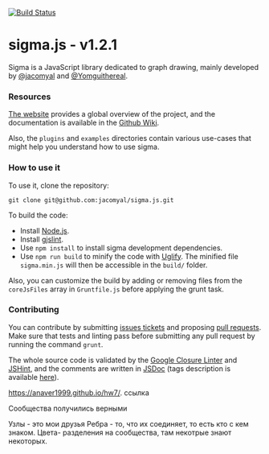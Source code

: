 [![Build Status](https://travis-ci.org/jacomyal/sigma.js.svg)](https://travis-ci.org/jacomyal/sigma.js)

sigma.js - v1.2.1
=================

Sigma is a JavaScript library dedicated to graph drawing, mainly developed by [@jacomyal](https://github.com/jacomyal) and [@Yomguithereal](https://github.com/Yomguithereal).

### Resources

[The website](http://sigmajs.org) provides a global overview of the project, and the documentation is available in the [Github Wiki](https://github.com/jacomyal/sigma.js/wiki).

Also, the `plugins` and `examples` directories contain various use-cases that might help you understand how to use sigma.

### How to use it

To use it, clone the repository:

```
git clone git@github.com:jacomyal/sigma.js.git
```

To build the code:

 - Install [Node.js](http://nodejs.org/).
 - Install [gjslint](https://developers.google.com/closure/utilities/docs/linter_howto?hl=en).
 - Use `npm install` to install sigma development dependencies.
 - Use `npm run build` to minify the code with [Uglify](https://github.com/mishoo/UglifyJS). The minified file `sigma.min.js` will then be accessible in the `build/` folder.

Also, you can customize the build by adding or removing files from the `coreJsFiles` array in `Gruntfile.js` before applying the grunt task.

### Contributing

You can contribute by submitting [issues tickets](http://github.com/jacomyal/sigma.js/issues) and proposing [pull requests](http://github.com/jacomyal/sigma.js/pulls). Make sure that tests and linting pass before submitting any pull request by running the command `grunt`.

The whole source code is validated by the [Google Closure Linter](https://developers.google.com/closure/utilities/) and [JSHint](http://www.jshint.com/), and the comments are written in [JSDoc](http://en.wikipedia.org/wiki/JSDoc) (tags description is available [here](https://developers.google.com/closure/compiler/docs/js-for-compiler)).


https://anaver1999.github.io/hw7/.  ссылка

Сообщества получились верными

Узлы - это мои друзья
Ребра - то, что их соединяет, то есть кто с кем знаком.
Цвета- разделения на сообщества, там некотрые знают некоторых.
